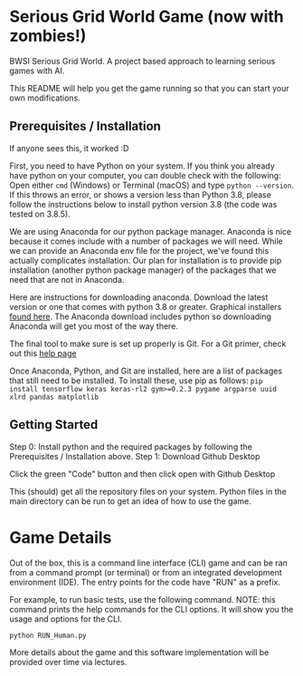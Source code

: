 # Serious Grid World Game (now with zombies!)

BWSI Serious Grid World. A project based approach to learning serious games with AI.

This README will help you get the game running so that you can start your own modifications.

## Prerequisites / Installation

If anyone sees this, it worked :D

First, you need to have Python on your system. If you think you already have python on your computer, you can double
check with the following: Open either `cmd` (Windows) or Terminal (macOS) and type `python --version`. 
If this throws an error, or shows a version less than Python 3.8, please follow the instructions below to install 
python version 3.8 (the code was tested on 3.8.5).

We are using Anaconda for our python package manager. Anaconda is nice because it comes include with a number of 
packages we will need. While we can provide an Anaconda env file for the project, we've found this actually complicates 
installation. Our plan for installation is to provide pip installation (another python package manager) of the 
packages that we need that are not in Anaconda.

Here are instructions for downloading anaconda. Download the latest version or one that comes with python 3.8 or greater.
Graphical installers [found here](https://www.anaconda.com/products/individual). The Anaconda download includes 
python so downloading Anaconda will get you most of the way there.

The final tool to make sure is set up properly is Git. For a Git primer, 
check out this [help page](https://docs.github.com/en/github/getting-started-with-github/set-up-git)

Once Anaconda, Python, and Git are installed, here are a list of packages that still need to be installed. To install 
these, use pip as follows:
`pip install tensorflow keras keras-rl2 gym>=0.2.3 pygame argparse uuid xlrd pandas matplotlib`

## Getting Started
Step 0: Install python and the required packages by following the Prerequisites / Installation above.
Step 1: Download Github Desktop

Click the green "Code" button and then click open with Github Desktop

This (should) get all the repository files on your system. Python files in the main directory can be run to get
an idea of how to use the game.

# Game Details
Out of the box, this is a command line interface (CLI) game and can be ran from a command prompt (or terminal) or 
from an integrated development environment (IDE). The entry points for the code have "RUN" as a prefix.

For example, to run basic tests, use the following command. NOTE: this command prints the help commands
for the CLI options. It will show you the usage and options for the CLI.
```
python RUN_Human.py
```

More details about the game and this software implementation will be provided over time via lectures.
